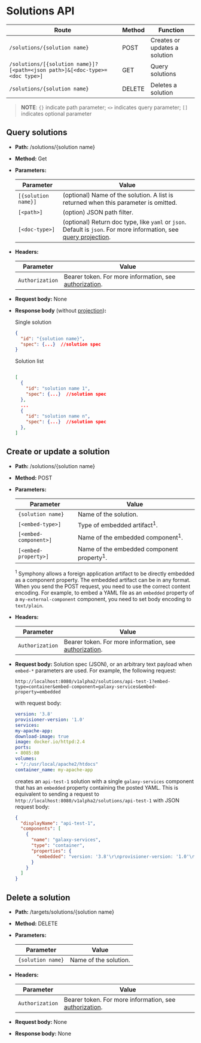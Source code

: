 # Solutions API

| Route | Method| Function |
|--------|-------|--------|
| `/solutions/{solution name}` | POST | Creates or updates a solution |
| `/solutions/[{solution name}]?[<path=<json path>]&[<doc-type>=<doc type>]` | GET | Query solutions |
| `/solutions/{solution name}` | DELETE | Deletes a solution |

>**NOTE**: `{}` indicate path parameter; `<>` indicates query parameter; `[]` indicates optional parameter

## Query solutions

* **Path:** /solutions/{solution name}
* **Method:** Get
* **Parameters:**

  |Parameter| Value|
  |--------|--------|
  | `[{solution name}]` | (optional) Name of the solution. A list is returned when this parameter is omitted. |
  | `[<path>]` | (option) JSON path filter. |
  |`[<doc-type>]`| (optional) Return doc type, like `yaml` or `json`. Default is `json`. For more information, see [query projection](./projection.md). |
  
* **Headers:**

  |Parameter| Value|
  |--------|--------|
  | `Authorization` | Bearer token. For more information, see [authorization](../security/authorization.md). |

* **Request body:** None
* **Response body** (without [projection](./projection.md))**:**

  Single solution

  ```json
  {
    "id": "{solution name}",    
    "spec": {...}  //solution spec
  }
  ```

  Solution list

  ```json

  [
    {
      "id": "solution name 1",
      "spec": {...}  //solution spec
    },
    ...
    {
      "id": "solution name n",
      "spec": {...}  //solution spec
    },
  ]
  ```

## Create or update a solution

* **Path:** /solutions/{solution name}
* **Method:** POST
* **Parameters:**

  |Parameter| Value|
  |--------|--------|
  | `{solution name}` | Name of the solution. |
  | `[<embed-type>]` | Type of embedded artifact<sup>1</sup>. |
  | `[<embed-component>]` | Name of the embedded component<sup>1</sup>. |
  | `[<embed-property>]`| Name of the embedded component property<sup>1</sup>. |
  
  <sup>1</sup> Symphony allows a foreign application artifact to be directly embedded as a component property. The embedded artifact can be in any format. When you send the POST request, you need to use the correct content encoding. For example, to embed a YAML file as an `embedded` property of a `my-external-component` component, you need to set body encoding to `text/plain`.

* **Headers:**

  |Parameter| Value|
  |--------|--------|
  | `Authorization` | Bearer token. For more information, see [authorization](../security/authorization.md). |

* **Request body:** Solution spec (JSON), or an arbitrary text payload when `embed-*` parameters are used. For example, the following request:

  ```query
  http://localhost:8080/v1alpha2/solutions/api-test-1?embed-type=container&embed-component=galaxy-services&embed-property=embedded
  ```

  with request body:

  ```yaml
  version: '3.8'
  provisioner-version: '1.0'
  services:
  my-apache-app:
  download-image: true
  image: docker.io/httpd:2.4
  ports:
  - 8085:80
  volumes:    
  - "/:/usr/local/apache2/htdocs"
  container_name: my-apache-app
  ```

  creates an `api-test-1` solution with a single `galaxy-services` component that has an `embedded` property containing the posted YAML. This is equivalent to sending a request to `http://localhost:8080/v1alpha2/solutions/api-test-1` with JSON request body:

  ```json
  {
    "displayName": "api-test-1",
    "components": [
      {
        "name": "galaxy-services",
        "type": "container",
        "properties": {
          "embedded": "version: '3.8'\r\nprovisioner-version: '1.0'\r\nservices:\r\n  my-apache-app:\r\n  download-image: true\r\n  image: docker.io/httpd:2.4\r\n  ports:\r\n  - 8085:80\r\n  volumes:    \r\n  - \"/:/usr/local/apache2/htdocs\"\r\n  container_name: my-apache-app"
        }
      }
    ]
  }
  ```

## Delete a solution

* **Path:** /targets/solutions/{solution name}
* **Method:** DELETE
* **Parameters:**

  |Parameter| Value|
  |--------|--------|
  | `{solution name}` | Name of the solution. |
  
* **Headers:**

  |Parameter| Value|
  |--------|--------|
  | `Authorization` | Bearer token. For more information, see [authorization](../security/authorization.md). |

* **Request body:** None
* **Response body:** None
